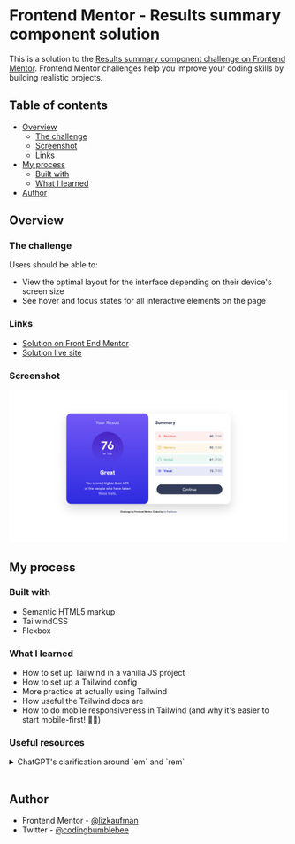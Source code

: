 # Frontend Mentor - Results summary component solution

This is a solution to the [Results summary component challenge on Frontend Mentor](https://www.frontendmentor.io/challenges/results-summary-component-CE_K6s0maV). Frontend Mentor challenges help you improve your coding skills by building realistic projects.

## Table of contents

- [Overview](#overview)
  - [The challenge](#the-challenge)
  - [Screenshot](#screenshot)
  - [Links](#links)
- [My process](#my-process)
  - [Built with](#built-with)
  - [What I learned](#what-i-learned)
- [Author](#author)

## Overview

### The challenge

Users should be able to:

- View the optimal layout for the interface depending on their device's screen size
- See hover and focus states for all interactive elements on the page

### Links

- [Solution on Front End Mentor](https://www.frontendmentor.io/solutions/results-summary-styled-completely-with-tailwind-FGIoNQk7_9)
- [Solution live site](https://lizkaufman.github.io/front-end-mentor_results-summary-component/)

### Screenshot

![](./design/screenshots/screenshot_desktop.png)

## My process

### Built with

- Semantic HTML5 markup
- TailwindCSS
- Flexbox

### What I learned

- How to set up Tailwind in a vanilla JS project
- How to set up a Tailwind config
- More practice at actually using Tailwind
- How useful the Tailwind docs are
- How to do mobile responsiveness in Tailwind (and why it's easier to start mobile-first! 😬😅)

### Useful resources

<details>
<summary>ChatGPT's clarification around `em` and `rem`</summary>
The em and rem units in CSS are relative units, while px is an absolute unit.

1em is equal to the current font size of the element or the browser default. In most web browsers, the default font size is 16px. So by default, 1em is equal to 16px.
1rem is equal to the font-size of the root element (<html>). Again, in most web browsers, the default font size is 16px. So by default, 1rem is also equal to 16px.
To convert px to em or rem, you can divide the px value by the font size of the parent element (for em) or the root element (for rem). If you're using the browser default, that would be 16. For example, to convert 18px to rem, you would do 18 / 16 = 1.125rem.

So, your paragraph font size of 18px would be 1.125rem.

As for whether you should use em or rem, it mostly depends on your needs:

rem is useful when you want to define sizes, margins, paddings, etc., in a consistent way, because they always refer to the root element's font size.
em is useful when you want sizes (like line-height, padding, or margin) to be relative to the current element's font size.

</details>
<br>

## Author

- Frontend Mentor - [@lizkaufman](https://www.frontendmentor.io/profile/lizkaufman)
- Twitter - [@codingbumblebee](https://twitter.com/codingbumblebee)
